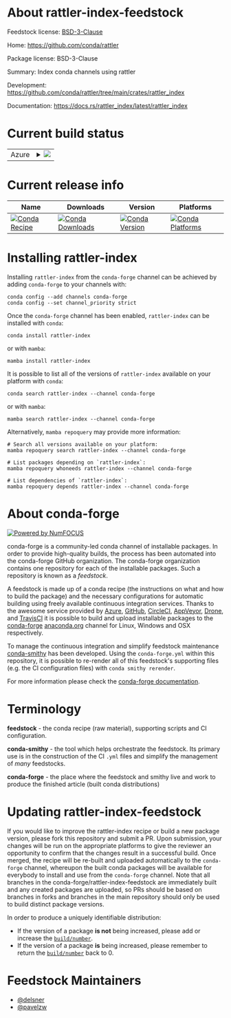 About rattler-index-feedstock
=============================

Feedstock license: [BSD-3-Clause](https://github.com/conda-forge/rattler-index-feedstock/blob/main/LICENSE.txt)

Home: https://github.com/conda/rattler

Package license: BSD-3-Clause

Summary: Index conda channels using rattler

Development: https://github.com/conda/rattler/tree/main/crates/rattler_index

Documentation: https://docs.rs/rattler_index/latest/rattler_index

Current build status
====================


<table>
    
  <tr>
    <td>Azure</td>
    <td>
      <details>
        <summary>
          <a href="https://dev.azure.com/conda-forge/feedstock-builds/_build/latest?definitionId=24953&branchName=main">
            <img src="https://dev.azure.com/conda-forge/feedstock-builds/_apis/build/status/rattler-index-feedstock?branchName=main">
          </a>
        </summary>
        <table>
          <thead><tr><th>Variant</th><th>Status</th></tr></thead>
          <tbody><tr>
              <td>linux_64</td>
              <td>
                <a href="https://dev.azure.com/conda-forge/feedstock-builds/_build/latest?definitionId=24953&branchName=main">
                  <img src="https://dev.azure.com/conda-forge/feedstock-builds/_apis/build/status/rattler-index-feedstock?branchName=main&jobName=linux&configuration=linux%20linux_64_" alt="variant">
                </a>
              </td>
            </tr><tr>
              <td>linux_aarch64</td>
              <td>
                <a href="https://dev.azure.com/conda-forge/feedstock-builds/_build/latest?definitionId=24953&branchName=main">
                  <img src="https://dev.azure.com/conda-forge/feedstock-builds/_apis/build/status/rattler-index-feedstock?branchName=main&jobName=linux&configuration=linux%20linux_aarch64_" alt="variant">
                </a>
              </td>
            </tr><tr>
              <td>linux_ppc64le</td>
              <td>
                <a href="https://dev.azure.com/conda-forge/feedstock-builds/_build/latest?definitionId=24953&branchName=main">
                  <img src="https://dev.azure.com/conda-forge/feedstock-builds/_apis/build/status/rattler-index-feedstock?branchName=main&jobName=linux&configuration=linux%20linux_ppc64le_" alt="variant">
                </a>
              </td>
            </tr><tr>
              <td>osx_64</td>
              <td>
                <a href="https://dev.azure.com/conda-forge/feedstock-builds/_build/latest?definitionId=24953&branchName=main">
                  <img src="https://dev.azure.com/conda-forge/feedstock-builds/_apis/build/status/rattler-index-feedstock?branchName=main&jobName=osx&configuration=osx%20osx_64_" alt="variant">
                </a>
              </td>
            </tr><tr>
              <td>osx_arm64</td>
              <td>
                <a href="https://dev.azure.com/conda-forge/feedstock-builds/_build/latest?definitionId=24953&branchName=main">
                  <img src="https://dev.azure.com/conda-forge/feedstock-builds/_apis/build/status/rattler-index-feedstock?branchName=main&jobName=osx&configuration=osx%20osx_arm64_" alt="variant">
                </a>
              </td>
            </tr><tr>
              <td>win_64</td>
              <td>
                <a href="https://dev.azure.com/conda-forge/feedstock-builds/_build/latest?definitionId=24953&branchName=main">
                  <img src="https://dev.azure.com/conda-forge/feedstock-builds/_apis/build/status/rattler-index-feedstock?branchName=main&jobName=win&configuration=win%20win_64_" alt="variant">
                </a>
              </td>
            </tr>
          </tbody>
        </table>
      </details>
    </td>
  </tr>
</table>

Current release info
====================

| Name | Downloads | Version | Platforms |
| --- | --- | --- | --- |
| [![Conda Recipe](https://img.shields.io/badge/recipe-rattler--index-green.svg)](https://anaconda.org/conda-forge/rattler-index) | [![Conda Downloads](https://img.shields.io/conda/dn/conda-forge/rattler-index.svg)](https://anaconda.org/conda-forge/rattler-index) | [![Conda Version](https://img.shields.io/conda/vn/conda-forge/rattler-index.svg)](https://anaconda.org/conda-forge/rattler-index) | [![Conda Platforms](https://img.shields.io/conda/pn/conda-forge/rattler-index.svg)](https://anaconda.org/conda-forge/rattler-index) |

Installing rattler-index
========================

Installing `rattler-index` from the `conda-forge` channel can be achieved by adding `conda-forge` to your channels with:

```
conda config --add channels conda-forge
conda config --set channel_priority strict
```

Once the `conda-forge` channel has been enabled, `rattler-index` can be installed with `conda`:

```
conda install rattler-index
```

or with `mamba`:

```
mamba install rattler-index
```

It is possible to list all of the versions of `rattler-index` available on your platform with `conda`:

```
conda search rattler-index --channel conda-forge
```

or with `mamba`:

```
mamba search rattler-index --channel conda-forge
```

Alternatively, `mamba repoquery` may provide more information:

```
# Search all versions available on your platform:
mamba repoquery search rattler-index --channel conda-forge

# List packages depending on `rattler-index`:
mamba repoquery whoneeds rattler-index --channel conda-forge

# List dependencies of `rattler-index`:
mamba repoquery depends rattler-index --channel conda-forge
```


About conda-forge
=================

[![Powered by
NumFOCUS](https://img.shields.io/badge/powered%20by-NumFOCUS-orange.svg?style=flat&colorA=E1523D&colorB=007D8A)](https://numfocus.org)

conda-forge is a community-led conda channel of installable packages.
In order to provide high-quality builds, the process has been automated into the
conda-forge GitHub organization. The conda-forge organization contains one repository
for each of the installable packages. Such a repository is known as a *feedstock*.

A feedstock is made up of a conda recipe (the instructions on what and how to build
the package) and the necessary configurations for automatic building using freely
available continuous integration services. Thanks to the awesome service provided by
[Azure](https://azure.microsoft.com/en-us/services/devops/), [GitHub](https://github.com/),
[CircleCI](https://circleci.com/), [AppVeyor](https://www.appveyor.com/),
[Drone](https://cloud.drone.io/welcome), and [TravisCI](https://travis-ci.com/)
it is possible to build and upload installable packages to the
[conda-forge](https://anaconda.org/conda-forge) [anaconda.org](https://anaconda.org/)
channel for Linux, Windows and OSX respectively.

To manage the continuous integration and simplify feedstock maintenance
[conda-smithy](https://github.com/conda-forge/conda-smithy) has been developed.
Using the ``conda-forge.yml`` within this repository, it is possible to re-render all of
this feedstock's supporting files (e.g. the CI configuration files) with ``conda smithy rerender``.

For more information please check the [conda-forge documentation](https://conda-forge.org/docs/).

Terminology
===========

**feedstock** - the conda recipe (raw material), supporting scripts and CI configuration.

**conda-smithy** - the tool which helps orchestrate the feedstock.
                   Its primary use is in the construction of the CI ``.yml`` files
                   and simplify the management of *many* feedstocks.

**conda-forge** - the place where the feedstock and smithy live and work to
                  produce the finished article (built conda distributions)


Updating rattler-index-feedstock
================================

If you would like to improve the rattler-index recipe or build a new
package version, please fork this repository and submit a PR. Upon submission,
your changes will be run on the appropriate platforms to give the reviewer an
opportunity to confirm that the changes result in a successful build. Once
merged, the recipe will be re-built and uploaded automatically to the
`conda-forge` channel, whereupon the built conda packages will be available for
everybody to install and use from the `conda-forge` channel.
Note that all branches in the conda-forge/rattler-index-feedstock are
immediately built and any created packages are uploaded, so PRs should be based
on branches in forks and branches in the main repository should only be used to
build distinct package versions.

In order to produce a uniquely identifiable distribution:
 * If the version of a package **is not** being increased, please add or increase
   the [``build/number``](https://docs.conda.io/projects/conda-build/en/latest/resources/define-metadata.html#build-number-and-string).
 * If the version of a package **is** being increased, please remember to return
   the [``build/number``](https://docs.conda.io/projects/conda-build/en/latest/resources/define-metadata.html#build-number-and-string)
   back to 0.

Feedstock Maintainers
=====================

* [@delsner](https://github.com/delsner/)
* [@pavelzw](https://github.com/pavelzw/)

